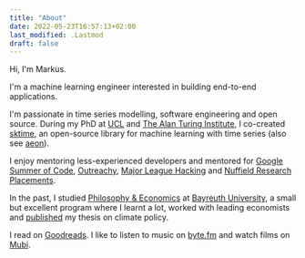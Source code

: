 ```yaml
---
title: "About"
date: 2022-05-23T16:57:13+02:00
last_modified: .Lastmod
draft: false
---
```


Hi, I'm Markus. 

I'm a machine learning engineer interested in building end-to-end applications. 

I'm passionate in time series modelling, software engineering and open source. 
During my PhD at [UCL] and [The Alan Turing Institute], I co-created [sktime], an open-source library for machine learning with time series (also see [aeon]).

I enjoy mentoring less-experienced developers and mentored for [Google Summer of Code], [Outreachy], [Major League Hacking] and [Nuffield Research Placements].

In the past, I studied [Philosophy & Economics] at [Bayreuth University], a small but excellent program where I learnt a lot, worked with leading economists and [published] my thesis on climate policy.

I read on [Goodreads]. I like to listen to music on [byte.fm] and watch films on [Mubi].

[UCL]: https://www.ucl.ac.uk/
[The Alan Turing Institute]: https://www.turing.ac.uk/
[sktime]: https://github.com/sktime/sktime
[aeon]: https://github.com/aeon-toolkit/aeon
[Google Summer of Code]: https://summerofcode.withgoogle.com/
[Outreachy]: https://www.outreachy.org/
[Major League Hacking]: https://mlh.io/
[Nuffield Research Placements]: https://www.nuffieldresearchplacements.org/
[published]: https://www.sciencedirect.com/science/article/abs/pii/S0921800917316075
[Philosophy & Economics]: https://www.uni-bayreuth.de/en/master/philosophy-economics
[Bayreuth University]: https://www.uni-bayreuth.de/en
[Goodreads]: https://www.goodreads.com/mloning
[byte.fm]: https://www.byte.fm/
[Mubi]: https://mubi.com/
